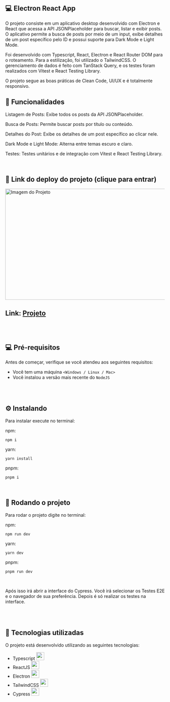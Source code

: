 ## 💻 Electron React App

O projeto consiste em um aplicativo desktop desenvolvido com Electron e React que acessa a API JSONPlaceholder para buscar, listar e exibir posts. O aplicativo permite a busca de posts por meio de um input, exibe detalhes de um post específico pelo ID e possui suporte para Dark Mode e Light Mode.

Foi desenvolvido com Typescript, React, Electron e React Router DOM para o roteamento. Para a estilização, foi utilizado o TailwindCSS. O gerenciamento de dados é feito com TanStack Query, e os testes foram realizados com Vitest e React Testing Library.

O projeto segue as boas práticas de Clean Code, UI/UX e é totalmente responsivo.

## 🚀 Funcionalidades
Listagem de Posts: Exibe todos os posts da API JSONPlaceholder.

Busca de Posts: Permite buscar posts por título ou conteúdo.

Detalhes do Post: Exibe os detalhes de um post específico ao clicar nele.

Dark Mode e Light Mode: Alterna entre temas escuro e claro.

Testes: Testes unitários e de integração com Vitest e React Testing Library.

<br/>

## 🚀 Link do deploy do projeto (clique para entrar)

<a href="https://support-app-neon.vercel.app" target="_blank" rel="external">
<img src="public/project-image.png" height="350" width="750" alt="Imagem do Projeto">
</a>

<h2>Link: <a href="https://support-app-neon.vercel.app" target="_blank" rel="external">Projeto</a></h2>

<br/>
<br/>

## 💻 Pré-requisitos

Antes de começar, verifique se você atendeu aos seguintes requisitos:
* Você tem uma máquina `<Windows / Linux / Mac>`
* Você instalou a versão mais recente do `NodeJS`

<br/>
<br/>

## ⚙️ Instalando

Para instalar execute no terminal:

npm:
```
npm i
```

yarn:
```
yarn install
```

pnpm:
```
pnpm i
```

<br/>

## 🚀 Rodando o projeto

Para rodar o projeto digite no terminal:

npm:
```
npm run dev
```
yarn:
```
yarn dev
```

pnpm:
```
pnpm run dev
```

<br/>

Após isso irá abrir a interface do Cypress. Você irá selecionar os Testes E2E e o navegador de sua preferência. Depois é só realizar os testes na interface.

<br/>
<br/>


## 🚀 Tecnologias utilizadas

O projeto está desenvolvido utilizando as seguintes tecnologias:

- Typescript <img width="25px" height="25px" src="https://cdn.jsdelivr.net/gh/devicons/devicon@latest/icons/typescript/typescript-original.svg" />
- ReactJS <img width="25px" height="25px" src="https://cdn.jsdelivr.net/gh/devicons/devicon@latest/icons/react/react-original.svg" />
- Electron <img width="25px" height="25px" src="https://cdn.jsdelivr.net/gh/devicons/devicon@latest/icons/electron/electron-original.svg" />
- TailwindCSS <img width="25px" height="25px" src="https://cdn.jsdelivr.net/gh/devicons/devicon@latest/icons/tailwindcss/tailwindcss-original.svg" />
- Cypress <img width="25px" height="25px" src="https://cdn.jsdelivr.net/gh/devicons/devicon@latest/icons/cypressio/cypressio-original.svg" />

